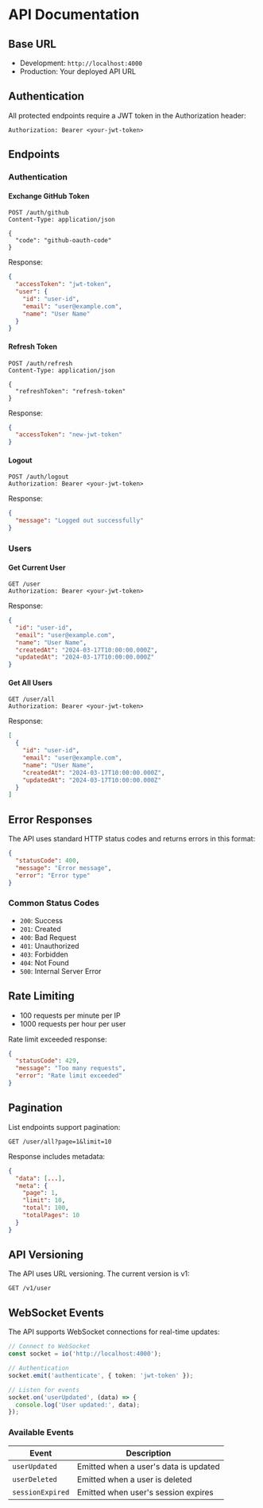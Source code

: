 # API Documentation

## Base URL

- Development: `http://localhost:4000`
- Production: Your deployed API URL

## Authentication

All protected endpoints require a JWT token in the Authorization header:

```http
Authorization: Bearer <your-jwt-token>
```

## Endpoints

### Authentication

#### Exchange GitHub Token

```http
POST /auth/github
Content-Type: application/json

{
  "code": "github-oauth-code"
}
```

Response:

```json
{
  "accessToken": "jwt-token",
  "user": {
    "id": "user-id",
    "email": "user@example.com",
    "name": "User Name"
  }
}
```

#### Refresh Token

```http
POST /auth/refresh
Content-Type: application/json

{
  "refreshToken": "refresh-token"
}
```

Response:

```json
{
  "accessToken": "new-jwt-token"
}
```

#### Logout

```http
POST /auth/logout
Authorization: Bearer <your-jwt-token>
```

Response:

```json
{
  "message": "Logged out successfully"
}
```

### Users

#### Get Current User

```http
GET /user
Authorization: Bearer <your-jwt-token>
```

Response:

```json
{
  "id": "user-id",
  "email": "user@example.com",
  "name": "User Name",
  "createdAt": "2024-03-17T10:00:00.000Z",
  "updatedAt": "2024-03-17T10:00:00.000Z"
}
```

#### Get All Users

```http
GET /user/all
Authorization: Bearer <your-jwt-token>
```

Response:

```json
[
  {
    "id": "user-id",
    "email": "user@example.com",
    "name": "User Name",
    "createdAt": "2024-03-17T10:00:00.000Z",
    "updatedAt": "2024-03-17T10:00:00.000Z"
  }
]
```

## Error Responses

The API uses standard HTTP status codes and returns errors in this format:

```json
{
  "statusCode": 400,
  "message": "Error message",
  "error": "Error type"
}
```

### Common Status Codes

- `200`: Success
- `201`: Created
- `400`: Bad Request
- `401`: Unauthorized
- `403`: Forbidden
- `404`: Not Found
- `500`: Internal Server Error

## Rate Limiting

- 100 requests per minute per IP
- 1000 requests per hour per user

Rate limit exceeded response:

```json
{
  "statusCode": 429,
  "message": "Too many requests",
  "error": "Rate limit exceeded"
}
```

## Pagination

List endpoints support pagination:

```http
GET /user/all?page=1&limit=10
```

Response includes metadata:

```json
{
  "data": [...],
  "meta": {
    "page": 1,
    "limit": 10,
    "total": 100,
    "totalPages": 10
  }
}
```

## API Versioning

The API uses URL versioning. The current version is v1:

```http
GET /v1/user
```

## WebSocket Events

The API supports WebSocket connections for real-time updates:

```typescript
// Connect to WebSocket
const socket = io('http://localhost:4000');

// Authentication
socket.emit('authenticate', { token: 'jwt-token' });

// Listen for events
socket.on('userUpdated', (data) => {
  console.log('User updated:', data);
});
```

### Available Events

| Event            | Description                           |
| ---------------- | ------------------------------------- |
| `userUpdated`    | Emitted when a user's data is updated |
| `userDeleted`    | Emitted when a user is deleted        |
| `sessionExpired` | Emitted when user's session expires   |
